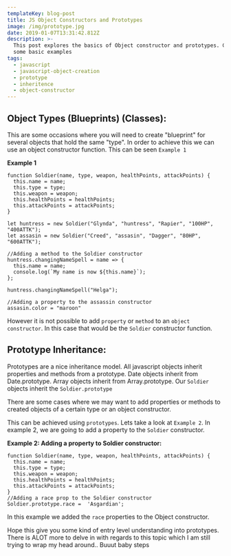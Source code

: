 ```yaml
---
templateKey: blog-post
title: JS Object Constructors and Prototypes
image: /img/prototype.jpg
date: 2019-01-07T13:31:42.812Z
description: >-
  This post explores the basics of Object constructor and prototypes. Giving
  some basic examples
tags:
  - javascript
  - javascript-object-creation
  - prototype
  - inheritence
  - object-constructor
---
```

## Object Types (Blueprints) (Classes):

This are some occasions where you will need to create "blueprint" for several objects that hold the same "type". In order to achieve this we can use an object constructor function. This can be seen `Example 1`

<strong>Example 1</strong>

```
function Soldier(name, type, weapon, healthPoints, attackPoints) {
  this.name = name;
  this.type = type;
  this.weapon = weapon;
  this.healthPoints = healthPoints;
  this.attackPoints = attackPoints;
}

let huntress = new Soldier("Glynda", "huntress", "Rapier", "100HP", "400ATTK");
let assasin = new Soldier("Creed", "assasin", "Dagger", "80HP", "600ATTK");

//Adding a method to the Soldier constructor
huntress.changingNameSpell = name => {
  this.name = name;
  console.log(`My name is now ${this.name}`);
};

huntress.changingNameSpell("Helga");

//Adding a property to the assassin constructor
assasin.color = "maroon"
```

However it is not possible to add `property` or `method` to an `object constructor`. In this case that would be the `Soldier` constructor function.

## Prototype Inheritance:

Prototypes are a nice inheritance model. All javascript objects inherit properties and methods from a prototype. Date objects inherit from Date.prototype. Array objects inherit from Array.prototype. Our `Soldier` objects inherit the `Soldier.prototype`

There are some cases where we may want to add properties or methods to created objects of a certain type or an object constructor.

This can be achieved using `prototypes`. Lets take a look at `Example 2`. In example 2, we are going to add a property to the `Soldier` constructor.

<strong>Example 2: Adding a property to Soldier constructor:</strong>
```
function Soldier(name, type, weapon, healthPoints, attackPoints) {
  this.name = name;
  this.type = type;
  this.weapon = weapon;
  this.healthPoints = healthPoints;
  this.attackPoints = attackPoints;
}
//Adding a race prop to the Soldier constructor
Soldier.prototype.race =  'Asgardian';
```
In this example we added the `race` properties to the Object constructor.

Hope this give you some kind of entry level understanding into prototypes. There is ALOT more to delve in with regards to this topic which I am still trying to wrap my head around.. Buuut baby steps
